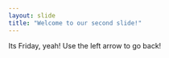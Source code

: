 ```yaml
---
layout: slide
title: "Welcome to our second slide!"
---
```

Its Friday, yeah!
Use the left arrow to go back!
